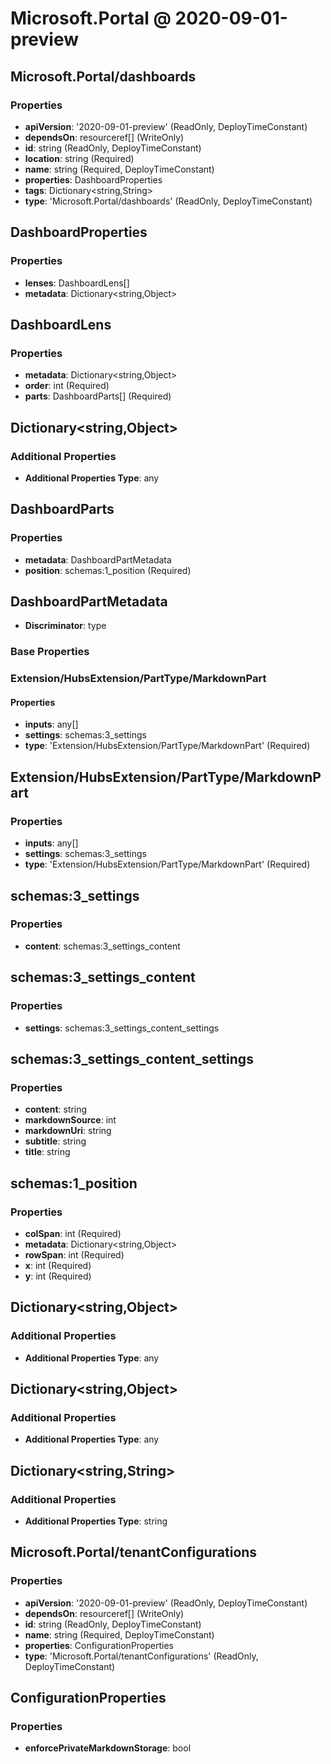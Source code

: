 # Microsoft.Portal @ 2020-09-01-preview

## Microsoft.Portal/dashboards
### Properties
* **apiVersion**: '2020-09-01-preview' (ReadOnly, DeployTimeConstant)
* **dependsOn**: resourceref[] (WriteOnly)
* **id**: string (ReadOnly, DeployTimeConstant)
* **location**: string (Required)
* **name**: string (Required, DeployTimeConstant)
* **properties**: DashboardProperties
* **tags**: Dictionary<string,String>
* **type**: 'Microsoft.Portal/dashboards' (ReadOnly, DeployTimeConstant)

## DashboardProperties
### Properties
* **lenses**: DashboardLens[]
* **metadata**: Dictionary<string,Object>

## DashboardLens
### Properties
* **metadata**: Dictionary<string,Object>
* **order**: int (Required)
* **parts**: DashboardParts[] (Required)

## Dictionary<string,Object>
### Additional Properties
* **Additional Properties Type**: any

## DashboardParts
### Properties
* **metadata**: DashboardPartMetadata
* **position**: schemas:1_position (Required)

## DashboardPartMetadata
* **Discriminator**: type
### Base Properties
### Extension/HubsExtension/PartType/MarkdownPart
#### Properties
* **inputs**: any[]
* **settings**: schemas:3_settings
* **type**: 'Extension/HubsExtension/PartType/MarkdownPart' (Required)


## Extension/HubsExtension/PartType/MarkdownPart
### Properties
* **inputs**: any[]
* **settings**: schemas:3_settings
* **type**: 'Extension/HubsExtension/PartType/MarkdownPart' (Required)

## schemas:3_settings
### Properties
* **content**: schemas:3_settings_content

## schemas:3_settings_content
### Properties
* **settings**: schemas:3_settings_content_settings

## schemas:3_settings_content_settings
### Properties
* **content**: string
* **markdownSource**: int
* **markdownUri**: string
* **subtitle**: string
* **title**: string

## schemas:1_position
### Properties
* **colSpan**: int (Required)
* **metadata**: Dictionary<string,Object>
* **rowSpan**: int (Required)
* **x**: int (Required)
* **y**: int (Required)

## Dictionary<string,Object>
### Additional Properties
* **Additional Properties Type**: any

## Dictionary<string,Object>
### Additional Properties
* **Additional Properties Type**: any

## Dictionary<string,String>
### Additional Properties
* **Additional Properties Type**: string

## Microsoft.Portal/tenantConfigurations
### Properties
* **apiVersion**: '2020-09-01-preview' (ReadOnly, DeployTimeConstant)
* **dependsOn**: resourceref[] (WriteOnly)
* **id**: string (ReadOnly, DeployTimeConstant)
* **name**: string (Required, DeployTimeConstant)
* **properties**: ConfigurationProperties
* **type**: 'Microsoft.Portal/tenantConfigurations' (ReadOnly, DeployTimeConstant)

## ConfigurationProperties
### Properties
* **enforcePrivateMarkdownStorage**: bool

